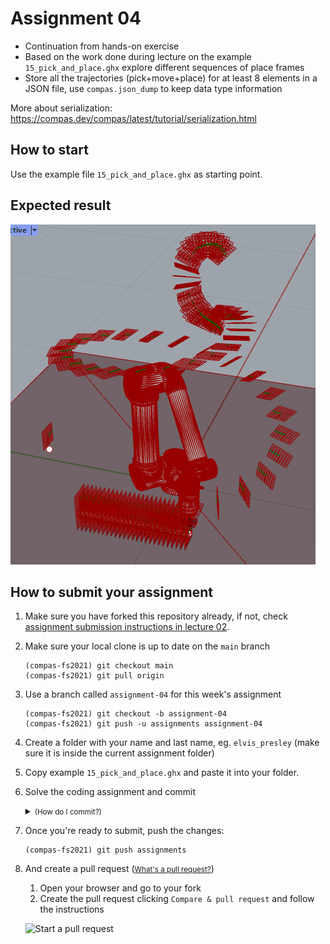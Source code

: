 # Assignment 04

* Continuation from hands-on exercise
* Based on the work done during lecture on the example `15_pick_and_place.ghx` explore different sequences of place frames
* Store all the trajectories (pick+move+place) for at least 8 elements in a JSON file, use `compas.json_dump` to keep data type information

More about serialization: https://compas.dev/compas/latest/tutorial/serialization.html 

## How to start

Use the example file `15_pick_and_place.ghx` as starting point.

## Expected result

![Path plan](path-plan.png)

## How to submit your assignment

1. Make sure you have forked this repository already, if not, check [assignment submission instructions in lecture 02](../../lecture_02/assignment_01#how-to-submit-your-assignment).
2. Make sure your local clone is up to date on the `main` branch

       (compas-fs2021) git checkout main
       (compas-fs2021) git pull origin

3. Use a branch called `assignment-04` for this week's assignment

       (compas-fs2021) git checkout -b assignment-04
       (compas-fs2021) git push -u assignments assignment-04

4. Create a folder with your name and last name, eg. `elvis_presley` (make sure it is inside the current assignment folder)
5. Copy example `15_pick_and_place.ghx` and paste it into your folder.
6. Solve the coding assignment and commit
    <details><summary><small>(How do I commit?)</small></summary>
    <p>

    Usually, commits are done from a visual client or VS code,
    but you can also commit your changes from the command line:

       (compas-fs2021) git add lecture_05/assignment_04/elvis_presley/\* && git commit -m "hello world"

    
    </p>
    </details>

8. Once you're ready to submit, push the changes:

       (compas-fs2021) git push assignments

9. And create a pull request (<small>[What's a pull request?](https://docs.github.com/en/github/collaborating-with-issues-and-pull-requests/about-pull-requests)</small>)

    1. Open your browser and go to your fork
    2. Create the pull request clicking `Compare & pull request` and follow the instructions

    ![Start a pull request](../../.github/pull-request.png)
